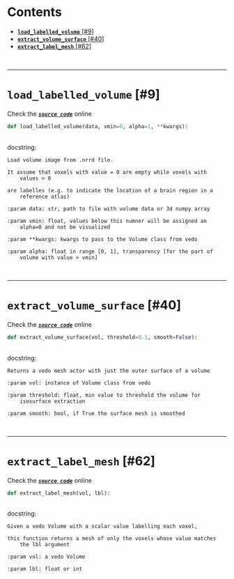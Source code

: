 



Contents
========

* [**`load_labelled_volume`** [#9]](#load_labelled_volume-9)
* [**`extract_volume_surface`** [#40]](#extract_volume_surface-40)
* [**`extract_label_mesh`** [#62]](#extract_label_mesh-62)


&nbsp;

--------
# **`load_labelled_volume`** [#9]
  
Check the [***``source code``***](https://github.com/BrancoLab/BrainRender/blob/master/brainrender/Utils/volume.py#L9) online

```python
def load_labelled_volume(data, vmin=0, alpha=1, **kwargs):
```

&nbsp;  
docstring:

```text
Load volume image from .nrrd file.

It assume that voxels with value = 0 are empty while voxels with
    values > 0

are labelles (e.g. to indicate the location of a brain region in a
    reference atlas)

:param data: str, path to file with volume data or 3d numpy array

:param vmin: float, values below this numner will be assigned an
    alpha=0 and not be visualized

:param **kwargs: kwargs to pass to the Volume class from vedo

:param alpha: float in range [0, 1], transparency [for the part of
    volume with value > vmin]

```

&nbsp;

--------
# **`extract_volume_surface`** [#40]
  
Check the [***``source code``***](https://github.com/BrancoLab/BrainRender/blob/master/brainrender/Utils/volume.py#L40) online

```python
def extract_volume_surface(vol, threshold=0.1, smooth=False):
```

&nbsp;  
docstring:

```text
Returns a vedo mesh actor with just the outer surface of a volume

:param vol: instance of Volume class from vedo

:param threshold: float, min value to threshold the volume for
    isosurface extraction

:param smooth: bool, if True the surface mesh is smoothed

```

&nbsp;

--------
# **`extract_label_mesh`** [#62]
  
Check the [***``source code``***](https://github.com/BrancoLab/BrainRender/blob/master/brainrender/Utils/volume.py#L62) online

```python
def extract_label_mesh(vol, lbl):
```

&nbsp;  
docstring:

```text
Given a vedo Volume with a scalar value labelling each voxel,

this function returns a mesh of only the voxels whose value matches
    the lbl argument

:param vol: a vedo Volume

:param lbl: float or int

```